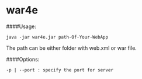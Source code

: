 war4e
=======

####Usage:
	
	java -jar war4e.jar path-Of-Your-WebApp
	
The path can be either folder with web.xml or war file.
	
####Options:
	
	-p | --port : specify the port for server
	
	
